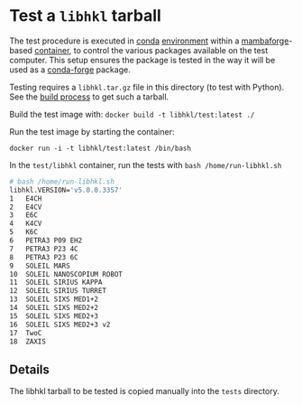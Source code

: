 # Test a `libhkl` tarball

The test procedure is executed in [conda](https://docs.conda.io/)
[environment](https://docs.conda.io/projects/conda/en/latest/user-guide/tasks/manage-environments.html)
within a [mambaforge](https://hub.docker.com/r/condaforge/mambaforge)-based
[container](https://www.docker.com/), to control the various packages available
on the test computer.  This setup ensures the package is tested in the way it
will be used as a [conda-forge](https://conda-forge.org/) package.

Testing requires a `libhkl.tar.gz` file in this directory (to test with Python).
See the [build process](../builder/README.md) to get such a tarball.

Build the test image with: `docker build -t libhkl/test:latest ./`

Run the test image by starting the container:

    docker run -i -t libhkl/test:latest /bin/bash

In the `test/libhkl` container, run the tests with `bash /home/run-libhkl.sh`

```bash
# bash /home/run-libhkl.sh
libhkl.VERSION='v5.0.0.3357'
1	E4CH
2	E4CV
3	E6C
4	K4CV
5	K6C
6	PETRA3 P09 EH2
7	PETRA3 P23 4C
8	PETRA3 P23 6C
9	SOLEIL MARS
10	SOLEIL NANOSCOPIUM ROBOT
11	SOLEIL SIRIUS KAPPA
12	SOLEIL SIRIUS TURRET
13	SOLEIL SIXS MED1+2
14	SOLEIL SIXS MED2+2
15	SOLEIL SIXS MED2+3
16	SOLEIL SIXS MED2+3 v2
17	TwoC
18	ZAXIS
```

## Details

The libhkl tarball to be tested is copied manually into the `tests` directory.

